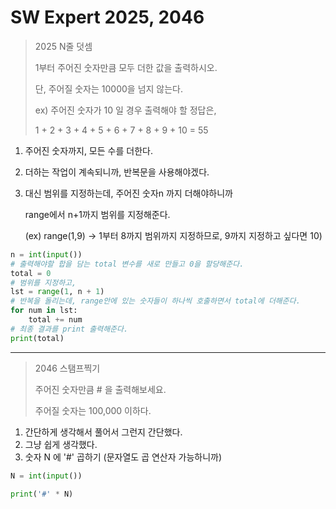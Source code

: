 # SW Expert 2025, 2046

>2025 N줄 덧셈
>
>1부터 주어진 숫자만큼 모두 더한 값을 출력하시오.
>
>단, 주어질 숫자는 10000을 넘지 않는다.
>
>ex) 주어진 숫자가 10 일 경우 출력해야 할 정답은,
>
>1 + 2 + 3 + 4 + 5 + 6 + 7 + 8 + 9 + 10 = 55

1. 주어진 숫자까지, 모든 수를 더한다.

2. 더하는 작업이 계속되니까, 반복문을 사용해야겠다.

3. 대신 범위를 지정하는데, 주어진 숫자n 까지 더해야하니까

   range에서 n+1까지 범위를 지정해준다.

   (ex) range(1,9) -> 1부터 8까지 범위까지 지정하므로, 9까지 지정하고 싶다면 10)

```python
n = int(input())
# 출력해야할 합을 담는 total 변수를 새로 만들고 0을 할당해준다.
total = 0
# 범위를 지정하고,
lst = range(1, n + 1)
# 반복을 돌리는데, range안에 있는 숫자들이 하나씩 호출하면서 total에 더해준다.
for num in lst:
    total += num
# 최종 결과를 print 출력해준다.
print(total)
```

---

> 2046 스탬프찍기
>
> 주어진 숫자만큼 # 을 출력해보세요.
>
> 주어질 숫자는 100,000 이하다.

1. 간단하게 생각해서 풀어서 그런지 간단했다.
2. 그냥 쉽게 생각했다.
3. 숫자 N 에 '#' 곱하기 (문자열도 곱 연산자 가능하니까)

```python
N = int(input())

print('#' * N)
```



